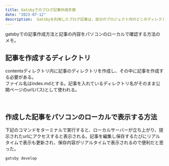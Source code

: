 ```yaml
---
title: Gatsbyでのブログ記事作成手順
date: "2023-07-12"
description:  Gatsbyを利用したブログ記事は、自分のプロジェクト内のどこのディレクトリで作成するのかについてと、パソコン内のローカルで作成した記事(ブログ)を表示する方法についてメモ。
---
```


gatsbyでの記事作成方法と記事の内容をパソコンのローカルで確認する方法のメモ。

## 記事を作成するディレクトリ

contentsディレクトリ内に記事のディレクトリを作成し、その中に記事を作成する必要がある。  
ファイル名はindex.mdとする。記事を入れているディレクトリ名がそのまま公開ページのurl(パス)として使われる。

<br />

## 作成した記事をパソコンのローカルで表示する方法

下記のコマンドをターミナルで実行すると、ローカルサーバーが立ち上がり、提示されたurlにアクセスすると表示される。記事を編集し保存するたびにリアルタイムで表示も更新され、保存内容がリアルタイムで表示されるので便利だと思った。

```
gatsby develop
```
